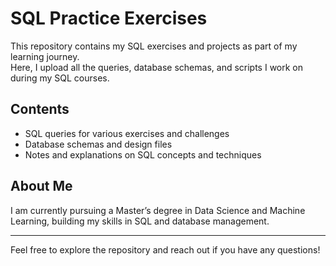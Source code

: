 # SQL Practice Exercises

This repository contains my SQL exercises and projects as part of my learning journey.  
Here, I upload all the queries, database schemas, and scripts I work on during my SQL courses.

## Contents
- SQL queries for various exercises and challenges
- Database schemas and design files
- Notes and explanations on SQL concepts and techniques

## About Me
I am currently pursuing a Master’s degree in Data Science and Machine Learning, building my skills in SQL and database management.

---

Feel free to explore the repository and reach out if you have any questions!
